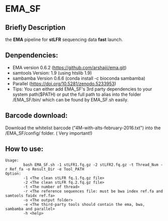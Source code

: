 # EMA_SF

Briefly Description
---

the **EMA** pipeline for **stLFR** sequencing data **fast** launch.

Denpendencies:
---

+ EMA version 0.6.2 (https://github.com/arshajii/ema.git)
+ samtools Version: 1.9 (using htslib 1.9)
+ sambamba Version 0.6.6 (conda install -c bioconda sambamba)
+ Parallel (https://doi.org/10.5281/zenodo.5233953)
+ Tips: You can either add EMA_SF's 3rd party dependencies to your system path($PATH) or put the full path to alias into the folder /EMA_SF/bin/ which can be found by EMA_SF.sh easily.

Barcode download:
---
Download the whitelist barcode ("4M-with-alts-february-2016.txt") into the /EMA_SF/config/ folder. ( Very important!)

How to use:
---
```
Usage:
        bash EMA_SF.sh -1 stLFR1.fq.gz -2 stLFR2.fq.gz -t Thread_Num -r Ref_fa -o Result_Dir -e Tool_PATH 
Option:
        -1 <The clean stLFR fq.1.fq.gz file> 
        -2 <The clean stLFR fq.2.fq.gz file> 
        -t <The number of thread> 
        -r <The reference sequences file: must be bwa index ref.fa and samtools faidx ref.fa> 
        -o <The output folder> 
        -e <The third-party tools should contain the ema, bwa, sambamba and parallel> 
        -h <help> 
```
